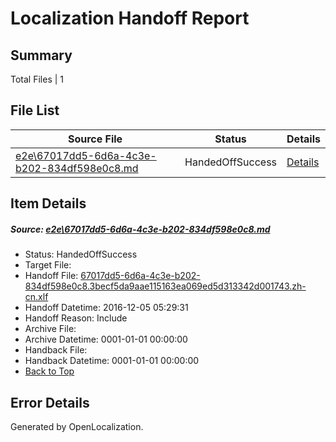 # <a name='report-top'></a> Localization Handoff Report

## Summary
 Total Files | 1

## File List
 Source File | Status | Details 
 ----------- | ------ | ------- 
 [e2e\67017dd5-6d6a-4c3e-b202-834df598e0c8.md](https://github.com/OpenLocalizationTestOrg/ol-test0/blob/2a4a4ee568c938e1f15c98e7c700334ad05b56a2/e2e/67017dd5-6d6a-4c3e-b202-834df598e0c8.md) | HandedOffSuccess | [Details](#7df3d44fc37bd5db590ecfd0998adbc82579c9901)

## Item Details
##### <a name='7df3d44fc37bd5db590ecfd0998adbc82579c9901'></a> Source: [e2e\67017dd5-6d6a-4c3e-b202-834df598e0c8.md](https://github.com/OpenLocalizationTestOrg/ol-test0/blob/2a4a4ee568c938e1f15c98e7c700334ad05b56a2/e2e/67017dd5-6d6a-4c3e-b202-834df598e0c8.md)
* Status: HandedOffSuccess
* Target File: 
* Handoff File: [67017dd5-6d6a-4c3e-b202-834df598e0c8.3becf5da9aae115163ea069ed5d313342d001743.zh-cn.xlf](https://github.com/OpenLocalizationTestOrg/ol-test0-handoff/blob/80174756b3e7d4b10f72dccaa9cdf5475c74ee9e/ol-handoff/OpenLocalizationTestOrg/ol-test0-zhcn/shujia/ht/67017dd5-6d6a-4c3e-b202-834df598e0c8.3becf5da9aae115163ea069ed5d313342d001743.zh-cn.xlf)
* Handoff Datetime: 2016-12-05 05:29:31
* Handoff Reason: Include
* Archive File: 
* Archive Datetime: 0001-01-01 00:00:00
* Handback File: 
* Handback Datetime: 0001-01-01 00:00:00
* [Back to Top](#report-top)


## Error Details

Generated by OpenLocalization.
